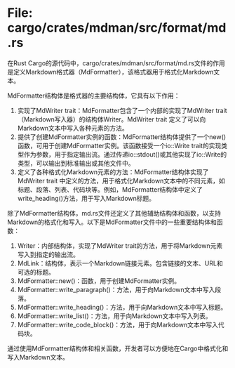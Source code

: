 # File: cargo/crates/mdman/src/format/md.rs

在Rust Cargo的源代码中，cargo/crates/mdman/src/format/md.rs文件的作用是定义Markdown格式器（MdFormatter），该格式器用于格式化Markdown文本。

MdFormatter结构体是格式器的主要结构体，它具有以下作用：

1. 实现了MdWriter trait：MdFormatter包含了一个内部的实现了MdWriter trait（Markdown写入器）的结构体Writer。MdWriter trait 定义了可以向Markdown文本中写入各种元素的方法。
2. 提供了创建MdFormatter实例的函数：MdFormatter结构体提供了一个new()函数，可用于创建MdFormatter实例。该函数接受一个io::Write trait的实现类型作为参数，用于指定输出流。通过传递io::stdout()或其他实现了io::Write的类型，可以输出到标准输出或其他文件中。
3. 定义了各种格式化Markdown元素的方法：MdFormatter结构体实现了MdWriter trait 中定义的方法，用于格式化Markdown文本中的不同元素，如标题、段落、列表、代码块等。例如，MdFormatter结构体中定义了write_heading()方法，用于写入Markdown标题。

除了MdFormatter结构体，md.rs文件还定义了其他辅助结构体和函数，以支持Markdown的格式化和写入。以下是MdFormatter文件中的一些重要结构体和函数：

1. Writer：内部结构体，实现了MdWriter trait的方法，用于将Markdown元素写入到指定的输出流。
2. MdLink：结构体，表示一个Markdown链接元素。包含链接的文本、URL和可选的标题。
3. MdFormatter::new()：函数，用于创建MdFormatter实例。
4. MdFormatter::write_paragraph()：方法，用于向Markdown文本中写入段落。
5. MdFormatter::write_heading()：方法，用于向Markdown文本中写入标题。
6. MdFormatter::write_list()：方法，用于向Markdown文本中写入列表。
7. MdFormatter::write_code_block()：方法，用于向Markdown文本中写入代码块。

通过使用MdFormatter结构体和相关函数，开发者可以方便地在Cargo中格式化和写入Markdown文本。

